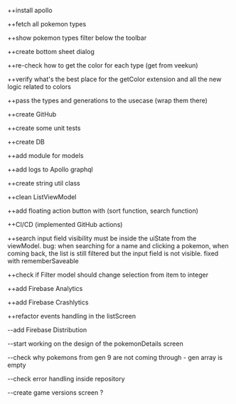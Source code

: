 ++install apollo

++fetch all pokemon types

++show pokemon types filter below the toolbar

++create bottom sheet dialog

++re-check how to get the color for each type (get from veekun)

++verify what's the best place for the getColor extension and all the new logic related to colors

++pass the types and generations to the usecase (wrap them there)

++create GitHub

++create some unit tests

++create DB

++add module for models

++add logs to Apollo graphql

++create string util class

++clean ListViewModel

++add floating action button with (sort function, search function)

++CI/CD (implemented GitHub actions)

++search input field visibility must be inside the uiState from the viewModel. bug: when searching for a name and clicking a pokemon,
when coming back, the list is still filtered but the input field is not visible. fixed with rememberSaveable

++check if Filter model should change selection from item to integer

++add Firebase Analytics

++add Firebase Crashlytics

++refactor events handling in the listScreen



--add Firebase Distribution

--start working on the design of the pokemonDetails screen

--check why pokemons from gen 9 are not coming through - gen array is empty

--check error handling inside repository

--create game versions screen ?
